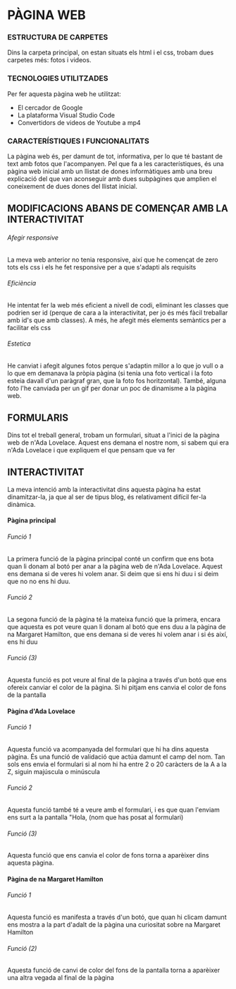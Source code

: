 # PÀGINA WEB
### ESTRUCTURA DE CARPETES
Dins la carpeta principal, on estan situats els html i el css, trobam dues carpetes més: fotos i videos.
### TECNOLOGIES UTILITZADES
Per fer aquesta pàgina web he utilitzat:
* El cercador de Google
* La plataforma Visual Studio Code
* Convertidors de videos de Youtube a mp4
### CARACTERÍSTIQUES I FUNCIONALITATS
La pàgina web és, per damunt de tot, informativa, per lo que té bastant de text amb fotos que l'acompanyen.
Pel que fa a les característiques, és una pàgina web inicial amb un llistat de dones informàtiques amb una breu explicació del que van aconseguir amb dues subpàgines que amplien el coneixement de dues dones del llistat inicial.


## MODIFICACIONS ABANS DE COMENÇAR AMB LA INTERACTIVITAT
###### Afegir responsive
La meva web anterior no tenia responsive, així que he començat de zero tots els css i els he fet responsive per a que s'adapti als requisits

###### Eficiència
He intentat fer la web més eficient a nivell de codi, eliminant les classes que podrien ser id (perque de cara a la interactivitat, per jo és més fàcil treballar amb id's que amb classes). 
A més, he afegit més elements semàntics per a facilitar els css

###### Estetica
He canviat i afegit algunes fotos perque s'adaptin millor a lo que jo vull o a lo que em demanava la pròpia pàgina (si tenia una foto vertical i la foto esteia davall d'un paràgraf gran, que la foto fos horitzontal).
També, alguna foto l'he canviada per un gif per donar un poc de dinamisme a la pàgina web.

## FORMULARIS 

Dins tot el treball general, trobam un formulari, situat a l'inici de la pàgina web de n'Ada Lovelace. Aquest ens demana el nostre nom, si sabem qui era n'Ada Lovelace i que expliquem el que pensam que va fer

## INTERACTIVITAT

La meva intenció amb la interactivitat dins aquesta pàgina ha estat dinamitzar-la, ja que al ser de tipus blog, és relativament difícil fer-la dinàmica.

#### Pàgina principal
###### Funció 1
La primera funció de la pàgina principal conté un confirm que ens bota quan li donam al botó per anar a la pàgina web de n'Ada Lovelace. Aquest ens demana si de veres hi volem anar. Si deim que si
ens hi duu i si deim que no no ens hi duu. 

###### Funció 2
La segona funció de la pàgina té la mateixa funció que la primera, encara que aquesta es pot veure quan li donam al botó que ens duu a la pàgina de na Margaret Hamilton,
que ens demana si de veres hi volem anar i si és així, ens hi duu

###### Funció (3)
Aquesta funció es pot veure al final de la pàgina a través d'un botó que ens ofereix canviar el color de la pàgina. Si hi pitjam ens canvia el color de fons de la pantalla

#### Pàgina d'Ada Lovelace
###### Funció 1
Aquesta funció va acompanyada del formulari que hi ha dins aquesta pàgina. És una funció de validació que actúa damunt el camp del nom. Tan sols ens envia el formulari si al nom hi ha 
entre 2 o 20 caràcters de la A a la Z, siguin majúscula o minúscula

###### Funció 2
Aquesta funció també té a veure amb el formulari, i es que quan l'enviam ens surt a la pantalla "Hola, (nom que has posat al formulari)

###### Funció (3)
Aquesta funció que ens canvia el color de fons torna a aparèixer dins aquesta pàgina.

#### Pàgina de na Margaret Hamilton
###### Funció 1
Aquesta funció es manifesta a través d'un botó, que quan hi clicam damunt ens mostra a la part d'adalt de la pàgina una curiositat sobre na Margaret Hamilton

###### Funció (2)
Aquesta funció de canvi de color del fons de la pantalla torna a aparèixer una altra vegada al final de la pàgina
